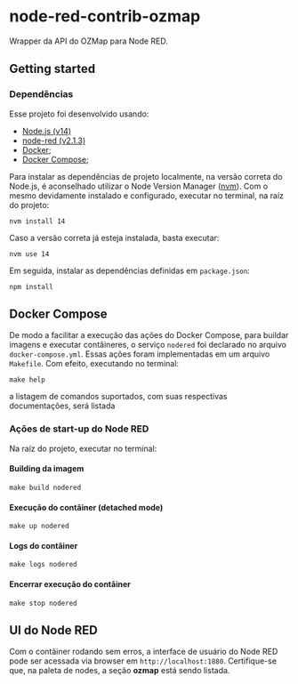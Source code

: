 # node-red-contrib-ozmap

Wrapper da API do OZMap para Node RED.

## Getting started

### Dependências

Esse projeto foi desenvolvido usando:

* [Node.js (v14)](https://nodejs.org/en/)
* [node-red (v2.1.3)](https://nodered.org/)
* [Docker](https://docs.docker.com/);
* [Docker Compose](https://docs.docker.com/compose/);

Para instalar as dependências de projeto localmente, na versão correta do Node.js, é aconselhado utilizar o Node Version Manager ([nvm](https://github.com/nvm-sh/nvm#installing-and-updating)).
Com o mesmo devidamente instalado e configurado, executar no terminal, na raíz do projeto:

```shell
nvm install 14
```

Caso a versão correta já esteja instalada, basta executar:
```shell
nvm use 14
```

Em seguida, instalar as dependências definidas em `package.json`:
```shell
npm install
```

## Docker Compose

De modo a facilitar a execução das ações do Docker Compose, para buildar imagens e executar contâineres, o serviço `nodered` foi declarado no arquivo `docker-compose.yml`.
Essas ações foram implementadas em um arquivo `Makefile`. Com efeito, executando no terminal:
```shell
make help
```
a listagem de comandos suportados, com suas respectivas documentações, será listada

### Ações de start-up do Node RED

Na raíz do projeto, executar no terminal:

#### Building da imagem
```shell
make build nodered
```

#### Execução do contâiner (detached mode)
```shell
make up nodered
```

#### Logs do contâiner
```shell
make logs nodered
```

#### Encerrar execução do contâiner
```shell
make stop nodered
```

## UI do Node RED

Com o contâiner rodando sem erros, a interface de usuário do Node RED pode ser acessada via browser em `http://localhost:1880`. Certifique-se que, na paleta de nodes, a seção **ozmap** está sendo listada.